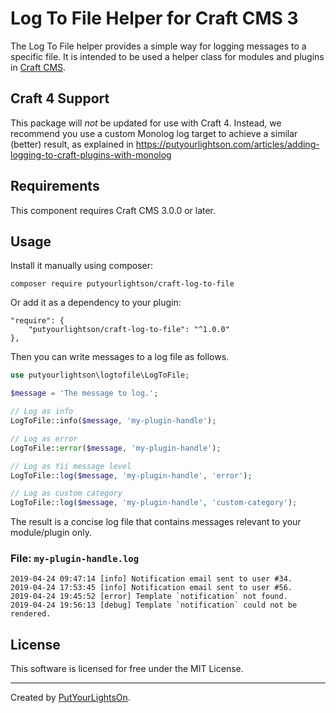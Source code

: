 # Log To File Helper for Craft CMS 3

The Log To File helper provides a simple way for logging messages to a specific file. It is intended to be used a helper class for modules and plugins in [Craft CMS](https://craftcms.com/).

## Craft 4 Support

This package will _not_ be updated for use with Craft 4. Instead, we recommend you use a custom Monolog log target to achieve a similar (better) result, as explained in https://putyourlightson.com/articles/adding-logging-to-craft-plugins-with-monolog

## Requirements

This component requires Craft CMS 3.0.0 or later.

## Usage

Install it manually using composer:

```shell
composer require putyourlightson/craft-log-to-file
```

Or add it as a dependency to your plugin:

```
"require": {
    "putyourlightson/craft-log-to-file": "^1.0.0"
},
```
Then you can write messages to a log file as follows.

```php
use putyourlightson\logtofile\LogToFile;

$message = 'The message to log.';

// Log as info
LogToFile::info($message, 'my-plugin-handle');

// Log as error
LogToFile::error($message, 'my-plugin-handle');

// Log as Yii message level
LogToFile::log($message, 'my-plugin-handle', 'error');

// Log as custom category
LogToFile::log($message, 'my-plugin-handle', 'custom-category');
```

The result is a concise log file that contains messages relevant to your module/plugin only.

### File: `my-plugin-handle.log`

```
2019-04-24 09:47:14 [info] Notification email sent to user #34.
2019-04-24 17:53:45 [info] Notification email sent to user #56.
2019-04-24 19:45:52 [error] Template `notification` not found.
2019-04-24 19:56:13 [debug] Template `notification` could not be rendered.
```

## License

This software is licensed for free under the MIT License.

---

Created by [PutYourLightsOn](https://putyourlightson.com/).
